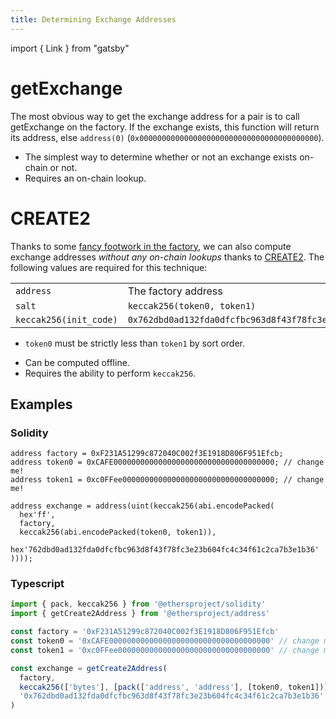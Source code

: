 ```yaml
---
title: Determining Exchange Addresses
---
```


import { Link } from "gatsby"

# getExchange

The most obvious way to get the exchange address for a pair is to call <Link to='/docs/v2/smart-contracts/factory/#getexchange'>getExchange</Link> on the factory. If the exchange exists, this function will return its address, else `address(0)` (`0x0000000000000000000000000000000000000000`).

- The simplest way to determine whether or not an exchange exists on-chain or not.
- Requires an on-chain lookup.

# CREATE2

Thanks to some [fancy footwork in the factory](https://github.com/Uniswap/uniswap-v2-core/blob/master/contracts/UniswapV2Factory.sol#L32), we can also compute exchange addresses _without any on-chain lookups_ thanks to [CREATE2](https://eips.ethereum.org/EIPS/eip-1014). The following values are required for this technique:

|                        |                                                                                 |
| :--------------------- | :------------------------------------------------------------------------------ |
| `address`              | The <Link to='/docs/v2/smart-contracts/factory/#address'>factory address</Link> |
| `salt`                 | `keccak256(token0, token1)`                                                     |
| `keccak256(init_code)` | `0x762dbd0ad132fda0dfcfbc963d8f43f78fc3e23b604fc4c34f61c2ca7b3e1b36`            |

- `token0` must be strictly less than `token1` by sort order.

* Can be computed offline.
* Requires the ability to perform `keccak256`.

## Examples

### Solidity

```clike
address factory = 0xF231A51299c872040C002f3E1918D806F951Efcb;
address token0 = 0xCAFE000000000000000000000000000000000000; // change me!
address token1 = 0xc0FFee0000000000000000000000000000000000; // change me!

address exchange = address(uint(keccak256(abi.encodePacked(
  hex'ff',
  factory,
  keccak256(abi.encodePacked(token0, token1)),
  hex'762dbd0ad132fda0dfcfbc963d8f43f78fc3e23b604fc4c34f61c2ca7b3e1b36'
))));
```

### Typescript

```typescript
import { pack, keccak256 } from '@ethersproject/solidity'
import { getCreate2Address } from '@ethersproject/address'

const factory = '0xF231A51299c872040C002f3E1918D806F951Efcb'
const token0 = '0xCAFE000000000000000000000000000000000000' // change me!
const token1 = '0xc0FFee0000000000000000000000000000000000' // change me!

const exchange = getCreate2Address(
  factory,
  keccak256(['bytes'], [pack(['address', 'address'], [token0, token1])]),
  '0x762dbd0ad132fda0dfcfbc963d8f43f78fc3e23b604fc4c34f61c2ca7b3e1b36'
)
```
